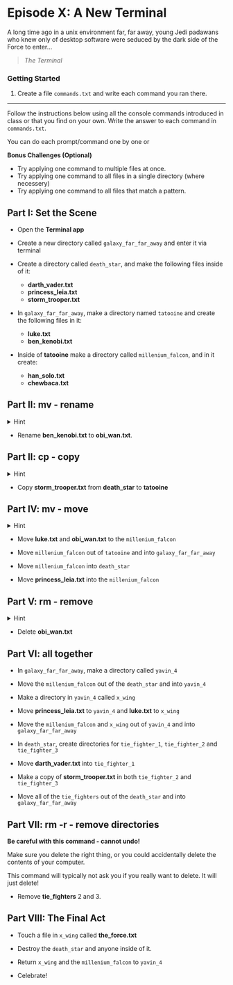 # Episode X: A New Terminal

A long time ago in a unix environment far, far away, young Jedi padawans who knew only of desktop software were seduced by the dark side of the Force to enter…

> _The Terminal_

### Getting Started

1. Create a file `commands.txt` and write each command you ran there.

---

Follow the instructions below using all the console commands introduced in class or that you find on your own. Write the answer to each command in `commands.txt`.

You can do each prompt/command one by one or

**Bonus Challenges (Optional)**

* Try applying one command to multiple files at once.
* Try applying one command to all files in a single directory (where necessery)
* Try applying one command to all files that match a pattern.

## Part I: Set the Scene

* Open the **Terminal app**

* Create a new directory called `galaxy_far_far_away` and enter it via terminal

* Create a directory called `death_star`, and make the following files inside of it:
  * **darth_vader.txt**
  * **princess_leia.txt**
  * **storm_trooper.txt**

* In `galaxy_far_far_away`, make a directory named `tatooine` and create the following files in it:
  * **luke.txt**
  * **ben_kenobi.txt**

* Inside of **tatooine** make a directory called `millenium_falcon`, and in it create:

  * **han_solo.txt**
  * **chewbaca.txt**

## Part II: mv - rename

<details>
<summary>Hint</summary>
You can rename a file using the `mv` command.

For example, rename `file1.txt` to `file2.txt`

```bash
mv file1.txt file2.txt
```
</details>

* Rename **ben_kenobi.txt** to **obi_wan.txt**.

## Part II: cp - copy

<details>
<summary>Hint</summary>
You can copy a file from one location to another using the `cp` command.

For example, copy **file1.txt** to its parent directory:

```bash
cp file1.txt ..
```

or, copy **file1.txt** to a sibling directory:

```bash
cp file1.txt ../some_directory
```

or, copy **file1.txt** to a child directory:

```bash
cp file1.txt some_directory
```
</details>

* Copy **storm_trooper.txt** from **death_star** to **tatooine**

## Part IV: mv - move

<details>
<summary>Hint</summary>
You can use the `mv` command to move files from one location to another

For example, move a file from its current location to the parent directory:

```
mv file1.txt ..
```

And, move a file from its current location to a sibling directory:

```
mv file1.txt ../some_directory
```

Finally, move a file from its current location to a child directory:

```
mv file1.txt some_directory
```

You can also move directories into other directories using the same syntax
</details>

* Move **luke.txt** and **obi_wan.txt** to the `millenium_falcon`

* Move `millenium_falcon` out of `tatooine` and into `galaxy_far_far_away`

* Move `millenium_falcon` into `death_star`

* Move **princess_leia.txt** into the `millenium_falcon`

## Part V: rm - remove

<details>
<summary>Hint</summary>
You can use `rm` to delete a file.

For example, delete a file:

```bash
rm file1.txt
```
</details>

* Delete **obi_wan.txt**

## Part VI: all together

* In `galaxy_far_far_away`, make a directory called `yavin_4`

* Move the `millenium_falcon` out of the `death_star` and into `yavin_4`

* Make a directory in `yavin_4` called `x_wing`

* Move **princess_leia.txt** to `yavin_4` and **luke.txt** to `x_wing`

* Move the `millenium_falcon` and `x_wing` out of `yavin_4` and into `galaxy_far_far_away`

* In `death_star`, create directories for `tie_fighter_1`, `tie_fighter_2` and `tie_fighter_3`

* Move **darth_vader.txt** into `tie_fighter_1`

* Make a copy of **storm_trooper.txt** in both `tie_fighter_2` and `tie_fighter_3`

* Move all of the `tie_fighters` out of the `death_star` and into `galaxy_far_far_away`

## Part VII: rm -r - remove directories

**Be careful with this command - cannot undo!**

Make sure you delete the right thing, or you could accidentally delete the contents of your computer.

This command will typically not ask you if you really want to delete. It will just delete!

* Remove **tie_fighters** 2 and 3.

## Part VIII: The Final Act

* Touch a file in `x_wing` called **the_force.txt**

* Destroy the `death_star` and anyone inside of it.

* Return `x_wing` and the `millenium_falcon` to `yavin_4`

* Celebrate!